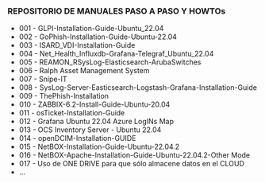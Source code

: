 ### REPOSITORIO DE MANUALES PASO A PASO Y HOWTOs

* 001 - GLPI-Installation-Guide-Ubuntu_22.04
* 002 - GoPhish-Installation-Guide-Ubuntu-22.04
* 003 - ISARD_VDI-Installation-Guide
* 004 - Net_Health_Influxdb-Grafana-Telegraf_Ubuntu_22.04
* 005 - REAMON_RSysLog-Elasticsearch-ArubaSwitches
* 006 - Ralph Asset Management System
* 007 - Snipe-IT
* 008 - SysLog-Server-Easticsearch-Logstash-Grafana-Installation-Guide
* 009 - ThePhish-Installation
* 010 - ZABBIX-6.2-Install-Guide-Ubuntu-20.04
* 011 - osTicket-Installation-Guide
* 012 - Grafana Ubuntu 22.04 Azure LogINs Map
* 013 - OCS Inventory Server - Ubuntu 22.04
* 014 - openDCIM-Installation-GUIDE
* 015 - NetBOX-Installation-Guide-Ubuntu-22.04.2
* 016 - NetBOX-Apache-Installation-Guide-Ubuntu-22.04.2-Other Mode
* 017 - Uso de ONE DRIVE para que sólo almacene datos en el CLOUD
* ...
